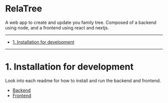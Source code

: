 # RelaTree <!-- omit from toc -->

A web app to create and update you family tree. Composed of a backend using node, and a frontend using react and nextjs.

---

- [1. Installation for development](#1-installation-for-development)

---

# 1. Installation for development

Look into each readme for how to install and run the backend and frontend.

-   [Backend](./backend/README.md)
-   [Frontend](./frontend/README.md)
